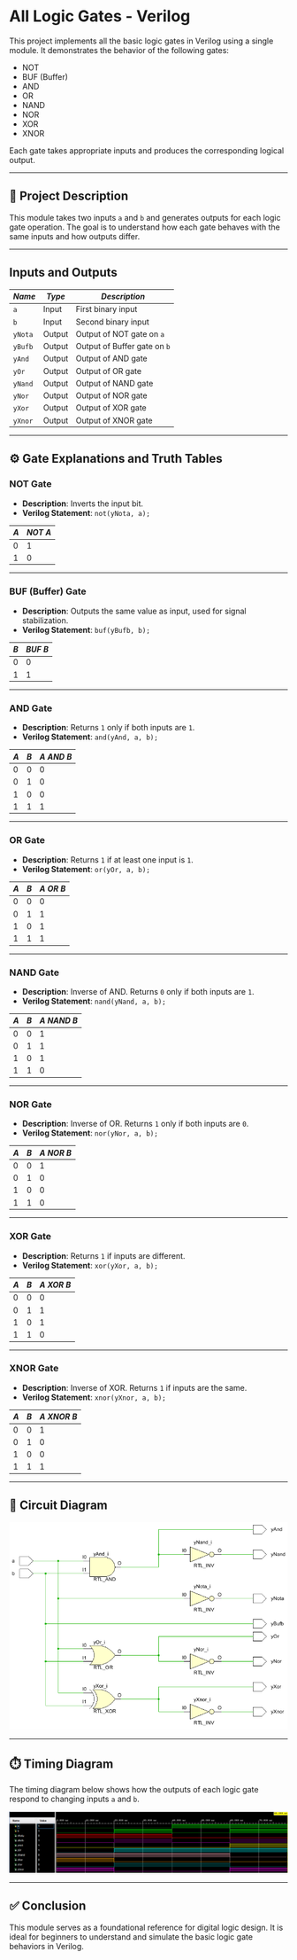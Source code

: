 # All Logic Gates - Verilog

This project implements all the basic logic gates in Verilog using a single module. It demonstrates the behavior of the following gates:

- NOT
- BUF (Buffer)
- AND
- OR
- NAND
- NOR
- XOR
- XNOR

Each gate takes appropriate inputs and produces the corresponding logical output.

---

## 📂 Project Description

This module takes two inputs `a` and `b` and generates outputs for each logic gate operation. The goal is to understand how each gate behaves with the same inputs and how outputs differ.

---

## Inputs and Outputs

| *Name*   | *Type*   | *Description*                 |
|--------|--------|---------------------------------|
| `a`    | Input  | First binary input              |
| `b`    | Input  | Second binary input             |
| `yNota`| Output | Output of NOT gate on `a`       |
| `yBufb`| Output | Output of Buffer gate on `b`    |
| `yAnd` | Output | Output of AND gate              |
| `yOr`  | Output | Output of OR gate               |
| `yNand`| Output | Output of NAND gate             |
| `yNor` | Output | Output of NOR gate              |
| `yXor` | Output | Output of XOR gate              |
| `yXnor`| Output | Output of XNOR gate             |

---

## ⚙️ Gate Explanations and Truth Tables

### NOT Gate

- **Description**: Inverts the input bit.
- **Verilog Statement**: `not(yNota, a);`

| *A*| *NOT A*   |
|---|------------------|
| 0 |        1         |
| 1 |        0         |

---

### BUF (Buffer) Gate

- **Description**: Outputs the same value as input, used for signal stabilization.
- **Verilog Statement**: `buf(yBufb, b);`

| *B* | *BUF B*   |
|---|------------------|
| 0 |        0         |
| 1 |        1         |

---

### AND Gate

- **Description**: Returns `1` only if both inputs are `1`.
- **Verilog Statement**: `and(yAnd, a, b);`

| *A* | *B* | *A AND B*  |
|---|---|------------------|
| 0 | 0 |        0         |
| 0 | 1 |        0         |
| 1 | 0 |        0         |
| 1 | 1 |        1         |

---

### OR Gate

- **Description**: Returns `1` if at least one input is `1`.
- **Verilog Statement**: `or(yOr, a, b);`

| *A* | *B* | *A OR B*  |
|---|---|----------------|
| 0 | 0 |       0        |
| 0 | 1 |       1        |
| 1 | 0 |       1        |
| 1 | 1 |       1        |

---

### NAND Gate

- **Description**: Inverse of AND. Returns `0` only if both inputs are `1`.
- **Verilog Statement**: `nand(yNand, a, b);`

| *A* | *B* | *A NAND B*   |
|---|---|---------------------|
| 0 | 0 |         1           |
| 0 | 1 |         1           |
| 1 | 0 |         1           |
| 1 | 1 |         0           |

---

### NOR Gate

- **Description**: Inverse of OR. Returns `1` only if both inputs are `0`.
- **Verilog Statement**: `nor(yNor, a, b);`

| *A* | *B* | *A NOR B*  |
|---|---|-------------------|
| 0 | 0 |        1          |
| 0 | 1 |        0          |
| 1 | 0 |        0          |
| 1 | 1 |        0          |

---

### XOR Gate

- **Description**: Returns `1` if inputs are different.
- **Verilog Statement**: `xor(yXor, a, b);`

| *A* | *B* | *A XOR B*  |
|---|---|------------------|
| 0 | 0 |        0         |
| 0 | 1 |        1         |
| 1 | 0 |        1         |
| 1 | 1 |        0         |

---

### XNOR Gate

- **Description**: Inverse of XOR. Returns `1` if inputs are the same.
- **Verilog Statement**: `xnor(yXnor, a, b);`

| *A* | *B* | *A XNOR B*   |
|---|---|---------------------|
| 0 | 0 |         1           |
| 0 | 1 |         0           |
| 1 | 0 |         0           |
| 1 | 1 |         1           |

---

## 🧩 Circuit Diagram

![Circuit Diagram](Images/Circuit_diagram.png)

---

## ⏱️ Timing Diagram

The timing diagram below shows how the outputs of each logic gate respond to changing inputs `a` and `b`.

![Timing Diagram](Images/Timing_diagram.png)

---

## ✅ Conclusion

This module serves as a foundational reference for digital logic design. It is ideal for beginners to understand and simulate the basic logic gate behaviors in Verilog.

